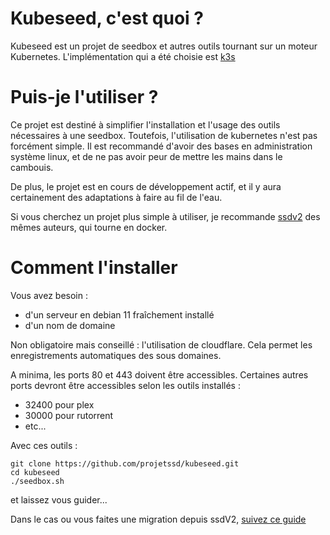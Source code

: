 # Kubeseed, c'est quoi ? 

Kubeseed est un projet de seedbox et autres outils tournant sur un moteur Kubernetes. L'implémentation qui a été choisie est [k3s](https://k3s.io/)

# Puis-je l'utiliser ?

Ce projet est destiné à simplifier l'installation et l'usage des outils nécessaires à une seedbox. Toutefois, l'utilisation de kubernetes n'est pas forcément simple.
Il est recommandé d'avoir des bases en administration système linux, et de ne pas avoir peur de mettre les mains dans le cambouis.

De plus, le projet est en cours de développement actif, et il y aura certainement des adaptations à faire au fil de l'eau.

Si vous cherchez un projet plus simple à utiliser, je recommande [ssdv2](https://github.com/projetssd/ssdv2) des mêmes auteurs, qui tourne en docker.

# Comment l'installer 

Vous avez besoin : 
- d'un serveur en debian 11 fraîchement installé
- d'un nom de domaine

Non obligatoire mais conseillé : l'utilisation de cloudflare. Cela permet les enregistrements automatiques des sous domaines.

A minima, les ports 80 et 443 doivent être accessibles. Certaines autres ports devront être accessibles selon les outils installés :
- 32400 pour plex
- 30000 pour rutorrent
- etc...

Avec ces outils : 

```
git clone https://github.com/projetssd/kubeseed.git
cd kubeseed
./seedbox.sh
```

et laissez vous guider...

Dans le cas ou vous faites une migration depuis ssdV2, [suivez ce guide](migration_ssdv2.md)
